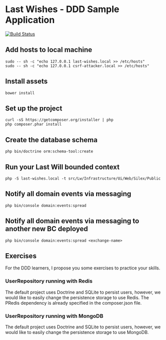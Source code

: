 # Last Wishes - DDD Sample Application

[![Build Status](https://secure.travis-ci.org/dddinphp/last-wishes.svg?branch=master)](http://travis-ci.org/dddinphp/last-wishes)

## Add hosts to local machine
    sudo -- sh -c "echo 127.0.0.1 last-wishes.local >> /etc/hosts"
    sudo -- sh -c "echo 127.0.0.1 csrf-attacker.local >> /etc/hosts"
    
## Install assets
    bower install

## Set up the project
    curl -sS https://getcomposer.org/installer | php
    php composer.phar install

## Create the database schema
    php bin/doctrine orm:schema-tool:create

## Run your Last Will bounded context
    php -S last-wishes.local -t src/Lw/Infrastructure/Ui/Web/Silex/Public

## Notify all domain events via messaging
    php bin/console domain:events:spread

## Notify all domain events via messaging to another new BC deployed
    php bin/console domain:events:spread <exchange-name>

## Exercises

For the DDD learners, I propose you some exercises to practice your skills.

### UserRepository running with Redis

The default project uses Doctrine and SQLite to persist users, however, we would like to easily change the persistence storage to use Redis. The PRedis dependency is already specified in the composer.json file.

### UserRepository running with MongoDB

The default project uses Doctrine and SQLite to persist users, however, we would like to easily change the persistence storage to use MongoDB.
